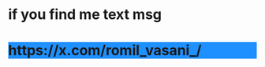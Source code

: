 <h1>if you find me text msg</h1>
<h1 style="background-color:DodgerBlue;">https://x.com/romil_vasani_/</h1>
